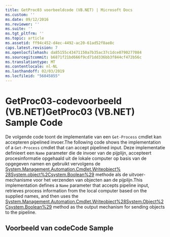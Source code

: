 ```yaml
---
title: GetProc03 voorbeeldcode (VB.NET) | Microsoft Docs
ms.custom: ''
ms.date: 09/12/2016
ms.reviewer: ''
ms.suite: ''
ms.tgt_pltfrm: ''
ms.topic: article
ms.assetid: ff94c452-d4ec-4492-ac20-61ad52f8ae8c
caps.latest.revision: 7
ms.openlocfilehash: da85155c43471150a7b35ac37c1dce0790277084
ms.sourcegitcommit: b6871f21bd666f9cd71dd336bb3f844cf472b56c
ms.translationtype: MT
ms.contentlocale: nl-NL
ms.lasthandoff: 02/03/2019
ms.locfileid: "56845855"
---
```

# <a name="getproc03-vbnet-sample-code"></a><span data-ttu-id="30854-102">GetProc03-codevoorbeeld (VB.NET)</span><span class="sxs-lookup"><span data-stu-id="30854-102">GetProc03 (VB.NET) Sample Code</span></span>

<span data-ttu-id="30854-103">De volgende code toont de implementatie van een `Get-Process` cmdlet kan accepteren pipelined invoer.</span><span class="sxs-lookup"><span data-stu-id="30854-103">The following code shows the implementation of a `Get-Process` cmdlet that can accept pipelined input.</span></span> <span data-ttu-id="30854-104">Deze implementatie definieert een `Name` parameter die de invoer van de pijplijn, accepteert procesinformatie opgehaald uit de lokale computer op basis van de opgegeven namen en gebruikt vervolgens de [System.Management.Automation.Cmdlet.Writeobject% 28System.object%2Csystem.Boolean%29](/dotnet/api/System.Management.Automation.Cmdlet.WriteObject%28System.Object%2CSystem.Boolean%29) methode als de uitvoer-mechanisme voor het verzenden van objecten aan de pijplijn.</span><span class="sxs-lookup"><span data-stu-id="30854-104">This implementation defines a `Name` parameter that accepts pipeline input, retrieves process information from the local computer based on the supplied names, and then uses the [System.Management.Automation.Cmdlet.Writeobject%28System.Object%2Csystem.Boolean%29](/dotnet/api/System.Management.Automation.Cmdlet.WriteObject%28System.Object%2CSystem.Boolean%29) method as the output mechanism for sending objects to the pipeline.</span></span>

## <a name="code-sample"></a><span data-ttu-id="30854-105">Voorbeeld van code</span><span class="sxs-lookup"><span data-stu-id="30854-105">Code Sample</span></span>

<!-- TODO!!!: review snippet reference  [!CODE [Msh_samplesgetproc03#getproc03vbAll](Msh_samplesgetproc03#getproc03vbAll)]  -->